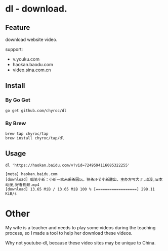 # dl - download.

## Feature

download website video.

support:

- v.youku.com
- haokan.baodu.com
- video.sina.com.cn

## Install

### By Go Get

```shell
go get github.com/chyroc/dl
```

### By Brew

```shell
brew tap chyroc/tap
brew install chyroc/tap/dl
```

## Usage

```shell
dl 'https://haokan.baidu.com/v?vid=7249594116085322255'

[meta] haokan.baidu.com
[download] 蜡笔小新：小新一家来采茶园玩，猜茶环节小新胜出，主办方亏大了,动漫,日本动漫,好看视频.mp4
[download] 13.65 MiB / 13.65 MiB 100 % [==================] 298.11 KiB/s
```

# Other

My wife is a teacher and needs to play some videos during the teaching process,
so I made a tool to help her download these videos.

Why not youtube-dl, because these video sites may be unique to China.
